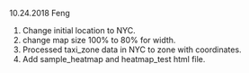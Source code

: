 10.24.2018 Feng
1. Change initial location to NYC.
2. change map size 100% to 80% for width.
3. Processed taxi_zone data in NYC to zone with coordinates.
4. Add sample_heatmap and heatmap_test html file.
